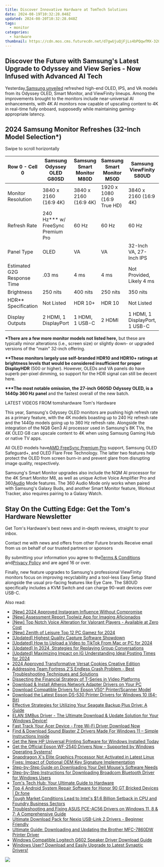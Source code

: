 ```yaml
---
title: Discover Innovative Hardware at TomTech Solutions
date: 2024-08-19T10:32:28.048Z
updated: 2024-08-20T10:32:28.048Z
tags:
  - monitor
categories:
  - hardware
thumbnail: https://cdn.mos.cms.futurecdn.net/d7gwUjuQjFjLs4bPQqwfMX-320-80.jpg
---
```


## Discover the Future with Samsung's Latest Upgrade to Odyssey and View Series - Now Infused with Advanced AI Tech

Yesterday,[Samsung unveiled](https://shop-links.co/link/?exclusive=1&publisher_slug=itechdaily19598&url=https%3A%2F%2Fgo.redirectingat.com%2F%3Fid%3D92X1584492%26xcust%3Dtomshardware%255Fus%255F1048906632627985641%26xs%3D1%26url%3Dhttps%253A%252F%252Fnews.samsung.com%252Fglobal%252Fsamsung-electronics-unveils-new-odyssey-oled-smart-monitor-and-viewfinity-lineups-with-integrated-2024-launch%26sref%3Dhttps%253A%252F%252Fwww.tomshardware.com%252Fmonitors%252Fsamsung-refreshes-odyssey-smart-monitor-and-viewfinity-monitors-with-ai-technology) refreshed high-end OLED, IPS, and VA models from its Odyssey OLED, Smart Monitor, and ViewFinity lineups. Among the improvements brought to the monitors include near-universal AI enhancements, with 4K AI monitors now capable of upscaling content to 4K in real-time fully onboard, supposedly while maintaining gaming-appropriate latency.

## 2024 Samsung Monitor Refreshes (32-Inch Model Selection\*)

 Swipe to scroll horizontally

| Row 0 - Cell 0              | Samsung Odyssey OLED G80SD           | Samsung Smart Monitor M80D | Samsung Smart Monitor M50D | Samsung ViewFinity S80UD       | Samsung ViewFinity S60D            |
| --------------------------- | ------------------------------------ | -------------------------- | -------------------------- | ------------------------------ | ---------------------------------- |
| Monitor Resolution          | 3840 x 2160 (16:9 4K)                | 3840 x 2160 (16:9 4K)      | 1920 x 1080 (16:9 True HD) | 3840 x 2160 (16:9 4K)          | 2560 x 1440 (16:9 Quad HD)         |
| Refresh Rate                | 240 Hz\*\*\* w/ FreeSync Premium Pro | 60 Hz                      | 60 Hz                      | 60 Hz                          | 100 Hz                             |
| Panel Type                  | OLED                                 | VA                         | VA                         | 32-Inch VA, 27-Inch IPS        | IPS                                |
| Estimated G2G Response Time | .03 ms                               | 4 ms                       | 4 ms                       | Not Provided, Likely 4 ms      | Not Provided, Likely 4 ms or lower |
| Brightness                  | 250 nits                             | 400 nits                   | 250 nits                   | 350 nits                       | 350 nits                           |
| HDR\*\* Specification       | Not Listed                           | HDR 10+                    | HDR 10                     | Not Listed                     | Not Listed                         |
| Display Outputs             | 2 HDMI, 1 DisplayPort                | 1 HDMI, 1 USB-C            | 2 HDMI                     | 1 HDMI, 1 DisplayPort, 1 USB-C | 1 HDMI, 1 DisplayPort, 1 USB-C     |

**\*There are a few more monitor models not listed here,** but these are typically minor alterations (i.e., screen size) or slightly down- or upgraded versions of the "main" 32-inch offering.

 **\*\*These monitors largely use self-branded HDR10 and HDR10+ ratings at brightness levels that would be considered insufficient for proper DisplayHDR** (500 or higher). However, OLEDs and VA panels do have superb per-pixel dimming, so support for the HDR signal can still be decent here.

 **\*\*\*The most notable omission, the 27-inch G60SD Odyssey OLED, is a 1440p 360 Hz panel** and the fastest overall of the new batch.

 LATEST VIDEOS FROM tomshardware Tom's Hardware

 This year, Samsung's Odyssey OLED monitors are pushing high refresh rate as a primary feature, with the 4K models boasting up to 240 Hz refresh rate and the 1440p models going up to 360 Hz refresh rate. Alongside the integration of the NQ8 Gen3 AI processor used in Samsung's 8K TVs, the 4K OLED G8 can upscale content to 4K when using Samsung Gaming Hub or native TV apps.

 All OLED models have[AMD FreeSync Premium Pro](https://tools.techidaily.com) support, Samsung OLED Safeguard+, and OLED Flare Free Technology. The latter two features help protect the OLED from screen burn-in and prevent glare from disrupting image quality, respectively.

 Samsung's Smart Monitor upgrades also include the NQM AI processor for the 4K Smart Monitor M8, as well as unique Active Voice Amplifier Pro and 360[Audio](https://tools.techidaily.com) Mode features. The 360 Audio Mode only works when paired with Samsung's Galaxy Buds, and another Smart Monitor feature, Workout Tracker, also requires pairing to a Galaxy Watch.

## Stay On the Cutting Edge: Get the Tom's Hardware Newsletter

 Get Tom's Hardware's best news and in-depth reviews, straight to your inbox.

 Contact me with news and offers from other Future brands  Receive email from us on behalf of our trusted partners or sponsors

 By submitting your information you agree to the[Terms & Conditions](https://futureplc.com/terms-conditions/) and[Privacy Policy](https://futureplc.com/privacy-policy/) and are aged 16 or over.

 Finally, new feature upgrades to Samsung's professional ViewFinity monitors focus on improving recyclability and a tool-less Easy Setup Stand alongside the usual pro-facing features like Eye Care. The S80UD specifically includes a KVM Switch and can charge 90-watt devices over USB-C.

<ins class="adsbygoogle"
     style="display:block"
     data-ad-format="autorelaxed"
     data-ad-client="ca-pub-7571918770474297"
     data-ad-slot="1223367746"></ins>



<ins class="adsbygoogle"
     style="display:block"
     data-ad-client="ca-pub-7571918770474297"
     data-ad-slot="8358498916"
     data-ad-format="auto"
     data-full-width-responsive="true"></ins>

<span class="atpl-alsoreadstyle">Also read:</span>
<div><ul>
<li><a href="https://instagram-clips.techidaily.com/new-2024-approved-instagram-influence-without-compromise/"><u>[New] 2024 Approved  Instagram Influence Without Compromise</u></a></li>
<li><a href="https://extra-lessons.techidaily.com/new-assessment-report-toolwiz-app-for-imaging-aficionados/"><u>[New] Assessment Report  Toolwiz App for Imaging Aficionados</u></a></li>
<li><a href="https://some-approaches.techidaily.com/new-top-notch-voice-alteration-for-valorant-players-available-at-zero-cost/"><u>[New] Top Notch Voice Alteration for Valorant Players - Available at Zero Cost</u></a></li>
<li><a href="https://screen-mirroring-recording.techidaily.com/new-zenith-of-leisure-top-12-pc-gamez-for-2024/"><u>[New] Zenith of Leisure  Top 12 PC Gamez for 2024</u></a></li>
<li><a href="https://screen-mirroring-recording.techidaily.com/updated-highest-quality-capture-software-showdown/"><u>[Updated] Highest Quality Capture Software Showdown</u></a></li>
<li><a href="https://tiktok-clips.techidaily.com/updated-how-to-upload-a-video-to-tiktok-from-mac-or-pc-for-2024/"><u>[Updated] How to Upload a Video to TikTok From Mac or PC for 2024</u></a></li>
<li><a href="https://video-capture.techidaily.com/updated-in-2024-strategies-for-replaying-group-conversations/"><u>[Updated] In 2024, Strategies for Replaying Group Conversations</u></a></li>
<li><a href="https://instagram-video-files.techidaily.com/updated-maximizing-impact-on-ig-understanding-ideal-posting-times-for-2024/"><u>[Updated] Maximizing Impact on IG  Understanding Ideal Posting Times for 2024</u></a></li>
<li><a href="https://some-approaches.techidaily.com/2024-approved-transformative-versat-cookies-creative-edition/"><u>2024 Approved  Transformative Versat Cookies  Creative Edition</u></a></li>
<li><a href="https://program-issues.techidaily.com/addressing-team-fortress-2s-endless-crash-problem-best-troubleshooting-techniques-and-solutions/"><u>Addressing Team Fortress 2'S Endless Crash Problem - Best Troubleshooting Techniques and Solutions</u></a></li>
<li><a href="https://youtube-clips.techidaily.com/dissecting-the-financial-strategy-of-t-series-in-video-platforms/"><u>Dissecting the Financial Strategy of T-Series in Video Platforms</u></a></li>
<li><a href="https://hardware-help.techidaily.com/download-and-install-atheros-network-adapter-drivers-on-your-pc/"><u>Download & Install Atheros Network Adapter Drivers on Your PC</u></a></li>
<li><a href="https://hardware-help.techidaily.com/download-compatible-drivers-for-epson-v50-printerscanner-model/"><u>Download Compatible Drivers for Epson V50^ Printer/Scanner Model</u></a></li>
<li><a href="https://hardware-help.techidaily.com/download-the-latest-epson-ds-530-printer-drivers-for-windows-10-64-bit/"><u>Download the Latest Epson DS-530 Printer Drivers for Windows 10 (64-Bit)</u></a></li>
<li><a href="https://hardware-help.techidaily.com/effective-strategies-for-utilizing-your-seagate-backup-plus-drive-a-guide/"><u>Effective Strategies for Utilizing Your Seagate Backup Plus Drive: A Guide</u></a></li>
<li><a href="https://hardware-help.techidaily.com/elan-smbus-driver-the-ultimate-download-and-update-solution-for-your-windows-device/"><u>ELAN SMBus Driver - The Ultimate Download & Update Solution for Your Windows Device!</u></a></li>
<li><a href="https://hardware-help.techidaily.com/fast-track-your-acer-device-free-wi-fi-driver-download-now/"><u>Fast Track Your Acer Device - Free Wi-Fi Driver Download Now</u></a></li>
<li><a href="https://hardware-help.techidaily.com/1722971696186-find-and-download-sound-blaster-z-drivers-made-for-windows-11-simple-instructions-inside/"><u>Find & Download Sound Blaster Z Drivers Made For Windows 11 – Simple Instructions Inside</u></a></li>
<li><a href="https://hardware-help.techidaily.com/get-the-new-hp-universal-printing-software-for-windows-installed-today/"><u>Get the New HP Universal Printing Software for Windows Installed Today</u></a></li>
<li><a href="https://hardware-help.techidaily.com/get-the-official-epson-wf-2540-drivers-now-supported-by-windows-operating-systems/"><u>Get the Official Epson WF-2540 Drivers Now – Supported by Windows Operating Systems!</u></a></li>
<li><a href="https://hardware-help.techidaily.com/snapdragon-xs-elite-graphics-processor-not-activated-in-latest-linux-fixes-impact-of-optional-oem-key-signature-implementation/"><u>Snapdragon X's Elite Graphics Processor Not Activated in Latest Linux Fixes: Impact of Optional OEM Key Signature Implementation</u></a></li>
<li><a href="https://hardware-help.techidaily.com/step-by-step-guide-on-downloading-your-dell-mouses-software-needs/"><u>Step-by-Step Guide on Downloading Your Dell Mouse's Software Needs</u></a></li>
<li><a href="https://hardware-help.techidaily.com/step-by-step-instructions-for-downloading-broadcom-bluetooth-driver-for-windows-users/"><u>Step-by-Step Instructions for Downloading Broadcom Bluetooth Driver for Windows Users</u></a></li>
<li><a href="https://hardware-help.techidaily.com/toms-tech-hub-your-ultimate-guide-to-hardware/"><u>Tom's Tech Hub: Your Ultimate Guide to Hardware</u></a></li>
<li><a href="https://howto.techidaily.com/top-4-android-system-repair-software-for-honor-90-gt-bricked-devices-drfone-by-drfone-fix-android-problems-fix-android-problems/"><u>Top 4 Android System Repair Software for Honor 90 GT Bricked Devices | Dr.fone</u></a></li>
<li><a href="https://hardware-help.techidaily.com/tough-market-conditions-lead-to-intels-16-billion-setback-in-cpu-and-foundry-business-sectors/"><u>Tough Market Conditions Lead to Intel's $1.6 Billion Setback in CPU and Foundry Business Sectors</u></a></li>
<li><a href="https://hardware-help.techidaily.com/troubleshooting-and-fixing-asus-pce-ac56-drivers-on-windows-11-8-and-7-a-comprehensive-guide/"><u>Troubleshooting and Fixing ASUS PCE-AC56 Drivers on Windows 11, 8 & 7: A Comprehensive Guide</u></a></li>
<li><a href="https://hardware-help.techidaily.com/ultimate-download-pack-for-nexiq-usb-link-2-drivers-beginner-friendly/"><u>Ultimate Download Pack for Nexiq USB-Link 2 Drivers - Beginner Friendly</u></a></li>
<li><a href="https://hardware-help.techidaily.com/ultimate-guide-downloading-and-updating-the-brother-mfc-7860dw-printer-driver/"><u>Ultimate Guide: Downloading and Updating the Brother MFC-7860DW Printer Driver</u></a></li>
<li><a href="https://hardware-help.techidaily.com/windows-compatible-logitech-g602-speaker-driver-download-guide/"><u>Windows Compatible Logitech G602 Speaker Driver Download Guide</u></a></li>
<li><a href="https://hardware-help.techidaily.com/windows-user-download-and-easily-upgrade-to-latest-synaptic-drivers/"><u>Windows User? Download and Easily Upgrade to Latest Synaptic Drivers!</u></a></li>
</ul></div>

<!-- affiliate ads begin -->
<a href="https://shop.manycam.com/order/checkout.php?PRODS=17729331&QTY=1&AFFILIATE=108875&CART=1"><img src="https://secure.avangate.com/images/merchant/8230bea7d54bcdf99cdfe85cb07313d5/mcaffbanner600x500.png" border="0"></a>
<!-- affiliate ads end -->